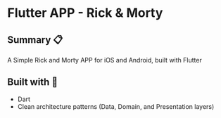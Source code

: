 # Flutter APP - Rick & Morty
## Summary 📋

A Simple Rick and Morty APP for iOS and Android, built with Flutter

## Built with 🔨
- Dart
- Clean architecture patterns (Data, Domain, and Presentation layers)
